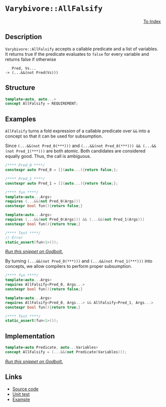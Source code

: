 <!-- Copyright 2024 Feng Mofan
SPDX-License-Identifier: Apache-2.0 -->

# `Varybivore::AllFalsify`

<p style='text-align: right;'><a href="../../concepts.md#varybivore-all-falsify">To Index</a></p>

## Description

`Varybivore::AllFalsify` accepts a callable predicate and a list of variables.
It returns true if the predicate evaluates to `false` for every variable and returns false if otherwise

<pre><code>   Pred, Vs...
-> (...&&(not Pred(Vs)))</code></pre>

## Structure

```C++
template<auto, auto...>
concept AllFalsify = REQUIREMENT;
```

## Examples

`AllFalsify` turns a fold expression of a callable predicate over `&&` into a concept so that it can be used for subsumption.

Since `(...&&(not Pred_0(***)))` and `(...&&(not Pred_0(***))) && (...&&(not Pred_1(***)))` are both atomic.
Both candidates are considered equally good.
Thus, the call is ambiguous.

```C++
/**** Pred_0 ****/
constexpr auto Pred_0 = [](auto...){return false;};

/**** Pred_1 ****/
constexpr auto Pred_1 = [](auto...){return false;};

/**** fun ****/
template<auto...Args>
requires (...&&(not Pred_0(Args)))
constexpr bool fun(){return false;}

template<auto...Args>
requires (...&&(not Pred_0(Args))) && (...&&(not Pred_1(Args)))
constexpr bool fun(){return true;}

/**** Test ****/
// Error
static_assert(fun<1>());
```

[*Run this snippet on Godbolt.*](https://godbolt.org/#z:OYLghAFBqd5QCxAYwPYBMCmBRdBLAF1QCcAaPECAMzwBtMA7AQwFtMQByARg9KtQYEAysib0QXACx8BBAKoBnTAAUAHpwAMvAFYTStJg1DIApACYAQuYukl9ZATwDKjdAGFUtAK4sGIMwCspK4AMngMmAByPgBGmMQSABykAA6oCoRODB7evv5BaRmOAmER0SxxCVzJdpgOWUIETMQEOT5%2BgbaY9sUMjc0EpVGx8Um2TS1teZ0KE4PhwxWj1QCUtqhexMjsHAD0AFSH%2BwDUysSY6AD6GsdH%2B7smGgCCaAyzmKopxMdMXkSn5yuNxMAGYACLHEwBKwBMEQX5EAB0yJWJgA7BZzgRNgxjlQxEpQVY0WCiY8nuSDkcARdLlxbkcHs9Xu9Pt8EagaVd6aCIVCYXCOcjEaiMVicXiCZgySSyc9KXc8V5cXcmU8CJgWCkDBrQW4hcinsRgApQdhyecAI5ePDnBTHCDC8wANhdEAYqAIXOuECNJpWAfJLI1bOOMVQniVDAgosxmGxxFx%2BNohJBxNJ8ueGq1OulIP1f1Qwr9ppB5ueVptdodTrMrrr7s93o0vuNCgDK0hdZdNeRLrdHq9Z1pXFb/sDzIErK%2BYYjtCjMfRcYTuIIxC8efT5IV1IAKphZgzDmrdrtjthiMQSOTZkxHMhLkwFEoWtRlXquGaY6i0xw1rROACXg/A4LRSFQTg3GsaxjgUDYtkwLsQR4UgCE0P81gAaxAAJnURRJnSkAI0WdSQAE4QRIswQX0ThJF4FgJA0DRSBAsCII4XgFBAFi0NAv9SDgWAYEQEANgIFI/nISg0C1Oh4kiVgdlUAiAFpSOOYBkGQY4pERMxeAuQgSDwdA9H4QQRDEdgpBkQRFBUdR%2BNIXQuFIAB3YgmBSTgeH/QDgPQ8DOAAeT%2BSSvVQKhjhU511MkTTtN0yR9IdDw5Pob5zGQlZeD4rQ1ggJBZJSeSyAoCASrKkBgCkMw%2BDoDViG4iAYiCmJwmaABPXzeA65hiC6kKYm0Oo%2BJQ2S2EEEKGFoHrnKwGIvGAfVaBTXrSCwFhDGAcQFttMa8AANwPIKPjqP4dhQ8INQA5zaDwGIvMGjwsCCtc8EY7heBO4hwyUMFNR2h6jHQtYqAME0ADU8EwdyQpSRgNos4RRHEWyUYctQgtc/QdpQaDLH0R7uMgNZUBSXpuI4VTZnQXlTEsawzHY37iFM06ya6HoshcBh3E8do9FCBZykqPRCkyAQpj8NzJd6IYxeWbnDoEfpJkFvI3Nqeo1bmRWRiqcYBhlvRbxaA2liqNY4M2bYJH8jggNYoKOJitSNK0nS9LMB1cGMrLqK4XLULBtYEEwJgsASGNSGwyQQURCi0UkDRJDMSRnWY3CyNojh6NIRiQTMREQWdNFEhBRIAgCLhKLI5I2N4DiuJ40P%2BMKkSirE8KpIqqrMsUthOFi%2BLjmQAwjF0sjES4REwKMoh2bMtyUas9HpExpRsec3R6s87zesd52m%2BCjgwokv5jii924o0iedun2f57S1AMviJCzBD/KBO7gf4mkpVN%2BpVMooEnrVMiXAWI0FoE1FqbVnL9W6htJBg1hqjQcBtSajACAzTmkFRay1VrrW%2BptIGRg9pgXwOceoJ1qYL1UBdDUG0brdCCg9J63VXo7DAh9L6KFfr/UwIDbaFDwigA7nwSGCgYZwwRkjUha80Y2U3rILGTkwJ7zxqDRmVgiYcNJrHCmVNOC0wIPTcEujmas3iMvTmscda9D5gLXIstgj80tuLOW6QpbZE1m4%2BWWRPHK0cQ0OYpttbdFVn0fWotDZm3Cf4hJAxgnW3WHbGyx9ArOTdqPe%2B4Cn5zxuBAf2S8kLBzymHUgEco6jFjthKBLE7oFyLgERE5EAhkTMF0usiQ66kRdjkzgrdeJg0El3JA4kIqAP/sQIeOxmgsA0iwBQR0dJHS4DPXMsxDL4CXqZcysh14qLsvIbeGidAgBogfHy30smDPYqFXukVoqqGWas9ZmzETbK9BAdKICP7ZRBN/MZf9gFlRmeC0BayUgpEuBssilwfmXDeZvRq8R4HtU6oNFB2KhojTGlgt%2BU1cGzXmlQzAS0VpiBIShLawMeG8GoYdOhZ1GHIEuiwwQbD7qPWel1bh712b8J%2BvEIRIjgbiLGRDJg0NYbw0RiBFCSjrISFUfZc5OMrnaOMITGwBj4Dk0plkamuw6YEyZpYFmzc2Yc0MTbKJus/AQFcBE9x6BUkSx8b0N1gSShxKtmbR1vR1atCSZEnmesUkBq8cbDWrjkkWxjcsG28F7bBzzifV2nAYrvLWccBF3y7wHl%2BaUkg5SQUd3DpHaOlBHYtKuSXfp1EzCtuqBoZ0nSHnN2GbYNuP8AxxxAAnWeVcAjpxBAEDt1ESJ5xBNkx5nF24FUdgZbtZ9KlVtIL9DIzhJBAA%3D%3D%3D)

By turning `(...&&(not Pred_0(***)))` and `(...&&(not Pred_1(***)))` into concepts, we allow compilers to perform proper subsumption.

```C++
/**** fun ****/
template<auto...Args>
requires AllFalsify<Pred_0, Args...>
constexpr bool fun(){return false;}

template<auto...Args>
requires AllFalsify<Pred_0, Args...> && AllFalsify<Pred_1, Args...>
constexpr bool fun(){return true;}

/**** Test ****/
static_assert(fun<1>());
```

## Implementation

```C++
template<auto Predicate, auto...Variables>
concept AllFalsify = (...&&(not Predicate(Variables)));
```

[*Run this snippet on Godbolt.*](https://godbolt.org/#z:OYLghAFBqd5QCxAYwPYBMCmBRdBLAF1QCcAaPECAMzwBtMA7AQwFtMQByARg9KtQYEAysib0QXACx8BBAKoBnTAAUAHpwAMvAFYTStJg1DIApACYAQuYukl9ZATwDKjdAGFUtAK4sGIMwCspK4AMngMmAByPgBGmMT%2BABykAA6oCoRODB7evv5BaRmOAmER0SxxCWbJdpgOWUIETMQEOT5%2BgbaY9sUMjc0EpVGx8Um2TS1teZ0KE4PhwxWj1QCUtqhexMjsHAD0AFSHR8cnp0e7JhoAggdHANQAkiwp9GyCTL13xxfXt2f/Zx%2BV0uVwImGeBjBJgAzG4mF4iHdlMRMPhRGDSHd4UQAHR4gBqzTwTBi9AUMOwILQDG2KQIdyutFoADExBkqABPO4wgAidwgeJx5gAbCKIAxUPTkai8OjMBBCcRiaTMAoVuqYVZriC/gDzjrjncACqqggKL76356k5Ag33aXoAD6GgthyB1NmmFUKWIWIRqCRKKdLt53ICVgCPIg2NQgpWJgA7BYUQRNgw7lQ2ZhNYmeTntVb7UHHVxXft3QJPd7fTHA6iS9zoXyTOGW1GY3HE8nMKniOnM7QlDmE3noVrgYXDhmvOnviCwRCPtnYR28VdiMBydDKdcUQBHLx4FHmxkstl4TkwtwO52Y9ebwUUqmVsHVu4xVCeacMCDxpMptMMyzYc8wLUFwReJcr1XHF7y3Hd10wA8j1VBkmVZQcLw5K8bw0O8NwUR9t25MxRVItCz0wy9YRvLh8IfPEn2uD1Xx9d9P1ob9fy7AC%2BzuAhiC8ZcrBHEE7SnE1ZjLIFZg%2BWVHSYBQlBaagZyvLgKV/eMxw4NZaE4AJeD8DgtFIVBODcaxrDuBQNi2TASOhHhSAITRdLWABrEAAmFHFEmFKQAgTYVJAATmhYKzGhfROEkXgWAkDQ8OM0zzI4XgFBAPDXJM3TSDgWAYEQEANgIFIEXISg0GeOh4kiVgdlUfyAFoQruYBkGQO4pBxMxeBlIglXQPR%2BEEEQxHYKQZEERQVHUXLSF0OiAHdiCYFJOB4PSDKMtyzM4AB5BFyvpVAqDuJrhVayR2s67rJF6/kPBq%2BhfXMJyVl4HKtDWCAkGqlJarICgIABoGQGAKQzD4OgwWITKIBiPaYnCZoOU23gUeYYgOQOmJtDqHLnOqt4CAOhhaHRhasBiLxgDhJlMu4XgsBYQxgHEamUPqAA3VU9q9OoER2ZzwjBfSFtoPAYjWnGPCwPaBLwBLmdIPniA/JQeXBdmpaMNy1ioAxN3xPBMGWg6UkYDHpuEURxCm0b5CUNQ9qW/R2ZQKzLH0aXMsgNZUDpLImea2Z0F5UxLGsMxUvVob%2BYDroeiyFwGHcTx2j0UIFnKSo9EKTIBCmPw6ML3ohjz0Y6NqeoBH6SZM7yGvukJho5krkYEhruYS70WSWk7pZu7WWzNm2CRto4QzSBS3g0oulq2o6rqerMflcEIEhHK4T6XINtYEEwJgsASX9SC8yRoRxcKE0kDRJDMSRhSSnzQpijg4tIBLoTMHFoWFAmRI0JEgBACFwCKoVkhz32ulWwWV965V%2BkVP6JVjoVRBmDV69U2CcEutdO4yADBGG6qFHEXAcSmQGiQPAw06JO3Gg7aQTtZquwWroaGq11oYynjPGBaUjplQRHcM6i8rptSIezUh5DKFPVQC9eIjkzB72%2BnlVBWD4iVVBvIwGr0UDEMhqFLgeEaC0DhgjJGC0sZoxttYnGeMCYOBtiTRgZMKZU1MjTOmDNBw21ZrrHYnjuaOD5kzKhqghZghtmLboe0pYyzRvLQJX0lQq2curTWmBtZsyMHrUASC%2BDGwUKbc2ltraqwYfbSazDZCsPmqZDhHt9ZRysD7eJ/tz5B16KHcOkdvYWFjvPeOtDE7n1rr0NOGdcil2COnIe%2Bcy7pCLtkJuMzy5ZHmdXZObd6691Wf3Vudc%2Bgd1zl3fuezpnnIGJske6xx6TV4btBaC98ESIMdIihLoICb0GjvFRB9SBHxPqMc%2BXljF4Qll/H%2BAQcRhQCKFMwCLSKJAgSFWee00oZQQao5B8BUGlROlojRxAcE7GaCwNqLAFA8y6jzLgZDISmn6vgQatCRqyEYdU22dS3YgGilwjazNHnoueYddBp1zqqEpdS2l9KcSMqkhAZ6ujFHvWhP8gp6idFAyJdqvRNKUgpEdHS0KjoFUEEdFK5hsN4gWORqjHGtiHW43xoTZx8jSbk0pntLx9MxC%2BNVv43JyTSD4BRLzfmC1BbIGFtEwQsTJbS1lhyJJitUk2wyekLJOtcnhHyT9QpTATZmwtlbYyzlKkTQkDUmaLt6k6D5U04w/TfYxA6YHYOlZOC7HDl7aOlhBlmWGVgdt2yjmTL7nRHOZQzmLKKFkSdqQlkV1OcPA5KddkDEXeM9u1zV0LPGFu/ZPc90zrXbvO59lJ4fz4RizgF1pU0ruCa%2BVS5FU/O3u9XeX0AVAtPpQKeUK%2BV/1RVFMw4GuCJA0MKeFIrUqcCxdlAFl9r4QNAY/aEARoNRWCh/aETz4NwJxVPPqcH54IcQT9NY6sMjOEkEAA)

## Links

- [Source code](../../../../conceptrodon/varybivore/concepts/all_falsify.hpp)
- [Unit test](../../../../tests/unit/concepts/varybivore/all_falsify.test.hpp)
- [Example](../../../code/facilities/concepts/varybivore/all_falsify/implementation.hpp)
